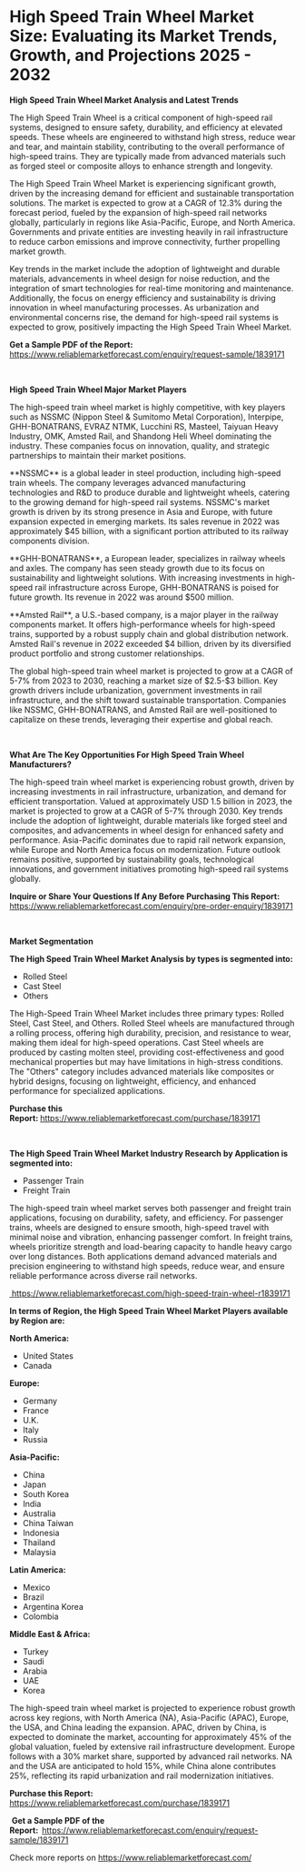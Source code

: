 <p><h1>High Speed Train Wheel Market Size: Evaluating its Market Trends, Growth, and Projections 2025 - 2032</h1></p><p><strong>High Speed Train Wheel Market Analysis and Latest Trends</strong></p>
<p><p>The High Speed Train Wheel is a critical component of high-speed rail systems, designed to ensure safety, durability, and efficiency at elevated speeds. These wheels are engineered to withstand high stress, reduce wear and tear, and maintain stability, contributing to the overall performance of high-speed trains. They are typically made from advanced materials such as forged steel or composite alloys to enhance strength and longevity.</p><p>The High Speed Train Wheel Market is experiencing significant growth, driven by the increasing demand for efficient and sustainable transportation solutions. The market is expected to grow at a CAGR of 12.3% during the forecast period, fueled by the expansion of high-speed rail networks globally, particularly in regions like Asia-Pacific, Europe, and North America. Governments and private entities are investing heavily in rail infrastructure to reduce carbon emissions and improve connectivity, further propelling market growth.</p><p>Key trends in the market include the adoption of lightweight and durable materials, advancements in wheel design for noise reduction, and the integration of smart technologies for real-time monitoring and maintenance. Additionally, the focus on energy efficiency and sustainability is driving innovation in wheel manufacturing processes. As urbanization and environmental concerns rise, the demand for high-speed rail systems is expected to grow, positively impacting the High Speed Train Wheel Market.</p></p>
<p><strong>Get a Sample PDF of the Report:&nbsp;</strong> <a href="https://www.reliablemarketforecast.com/enquiry/request-sample/1839171?utm_campaign=1134&utm_medium=2&utm_source=Github&utm_content=ia&utm_term=22012025&utm_id=high-speed-train-wheel">https://www.reliablemarketforecast.com/enquiry/request-sample/1839171</a></p>
<p>&nbsp;</p>
<p><strong>High Speed Train Wheel Major Market Players</strong></p>
<p><p>The high-speed train wheel market is highly competitive, with key players such as NSSMC (Nippon Steel & Sumitomo Metal Corporation), Interpipe, GHH-BONATRANS, EVRAZ NTMK, Lucchini RS, Masteel, Taiyuan Heavy Industry, OMK, Amsted Rail, and Shandong Heli Wheel dominating the industry. These companies focus on innovation, quality, and strategic partnerships to maintain their market positions.</p><p>**NSSMC** is a global leader in steel production, including high-speed train wheels. The company leverages advanced manufacturing technologies and R&D to produce durable and lightweight wheels, catering to the growing demand for high-speed rail systems. NSSMC's market growth is driven by its strong presence in Asia and Europe, with future expansion expected in emerging markets. Its sales revenue in 2022 was approximately $45 billion, with a significant portion attributed to its railway components division.</p><p>**GHH-BONATRANS**, a European leader, specializes in railway wheels and axles. The company has seen steady growth due to its focus on sustainability and lightweight solutions. With increasing investments in high-speed rail infrastructure across Europe, GHH-BONATRANS is poised for future growth. Its revenue in 2022 was around $500 million.</p><p>**Amsted Rail**, a U.S.-based company, is a major player in the railway components market. It offers high-performance wheels for high-speed trains, supported by a robust supply chain and global distribution network. Amsted Rail's revenue in 2022 exceeded $4 billion, driven by its diversified product portfolio and strong customer relationships.</p><p>The global high-speed train wheel market is projected to grow at a CAGR of 5-7% from 2023 to 2030, reaching a market size of $2.5-$3 billion. Key growth drivers include urbanization, government investments in rail infrastructure, and the shift toward sustainable transportation. Companies like NSSMC, GHH-BONATRANS, and Amsted Rail are well-positioned to capitalize on these trends, leveraging their expertise and global reach.</p></p>
<p>&nbsp;</p>
<p><strong>What Are The Key Opportunities For High Speed Train Wheel Manufacturers?</strong></p>
<p><p>The high-speed train wheel market is experiencing robust growth, driven by increasing investments in rail infrastructure, urbanization, and demand for efficient transportation. Valued at approximately USD 1.5 billion in 2023, the market is projected to grow at a CAGR of 5-7% through 2030. Key trends include the adoption of lightweight, durable materials like forged steel and composites, and advancements in wheel design for enhanced safety and performance. Asia-Pacific dominates due to rapid rail network expansion, while Europe and North America focus on modernization. Future outlook remains positive, supported by sustainability goals, technological innovations, and government initiatives promoting high-speed rail systems globally.</p></p>
<p><strong>Inquire or Share Your Questions If Any Before Purchasing This Report:</strong> <a href="https://www.reliablemarketforecast.com/enquiry/pre-order-enquiry/1839171?utm_campaign=1134&utm_medium=2&utm_source=Github&utm_content=ia&utm_term=22012025&utm_id=high-speed-train-wheel">https://www.reliablemarketforecast.com/enquiry/pre-order-enquiry/1839171</a></p>
<p>&nbsp;</p>
<p><strong>Market Segmentation</strong></p>
<p><strong>The High Speed Train Wheel Market Analysis by types is segmented into:</strong></p>
<p><ul><li>Rolled Steel</li><li>Cast Steel</li><li>Others</li></ul></p>
<p><p>The High-Speed Train Wheel Market includes three primary types: Rolled Steel, Cast Steel, and Others. Rolled Steel wheels are manufactured through a rolling process, offering high durability, precision, and resistance to wear, making them ideal for high-speed operations. Cast Steel wheels are produced by casting molten steel, providing cost-effectiveness and good mechanical properties but may have limitations in high-stress conditions. The "Others" category includes advanced materials like composites or hybrid designs, focusing on lightweight, efficiency, and enhanced performance for specialized applications.</p></p>
<p><strong>Purchase this Report:&nbsp;</strong><a href="https://www.reliablemarketforecast.com/purchase/1839171?utm_campaign=1134&utm_medium=2&utm_source=Github&utm_content=ia&utm_term=22012025&utm_id=high-speed-train-wheel">https://www.reliablemarketforecast.com/purchase/1839171</a></p>
<p>&nbsp;</p>
<p><strong>The High Speed Train Wheel Market Industry Research by Application is segmented into:</strong></p>
<p><ul><li>Passenger Train</li><li>Freight Train</li></ul></p>
<p><p>The high-speed train wheel market serves both passenger and freight train applications, focusing on durability, safety, and efficiency. For passenger trains, wheels are designed to ensure smooth, high-speed travel with minimal noise and vibration, enhancing passenger comfort. In freight trains, wheels prioritize strength and load-bearing capacity to handle heavy cargo over long distances. Both applications demand advanced materials and precision engineering to withstand high speeds, reduce wear, and ensure reliable performance across diverse rail networks.</p></p>
<p><a href="https://www.reliablemarketforecast.com/high-speed-train-wheel-r1839171?utm_campaign=1134&utm_medium=2&utm_source=Github&utm_content=ia&utm_term=22012025&utm_id=high-speed-train-wheel">&nbsp;https://www.reliablemarketforecast.com/high-speed-train-wheel-r1839171</a></p>
<p><strong>In terms of Region, the High Speed Train Wheel Market Players available by Region are:</strong></p>
<p>
    <p> <strong> North America: </strong>
        <ul>
            <li>United States</li>
            <li>Canada</li>
        </ul>
        </p> 
    <p> <strong> Europe: </strong>
        <ul>
            <li>Germany</li>
            <li>France</li>
            <li>U.K.</li>
            <li>Italy</li>
            <li>Russia</li>
        </ul>
        </p> 
    <p> <strong> Asia-Pacific: </strong>
        <ul>
            <li>China</li>
            <li>Japan</li>
            <li>South Korea</li>
            <li>India</li>
            <li>Australia</li>
            <li>China Taiwan</li>
            <li>Indonesia</li>
            <li>Thailand</li>
            <li>Malaysia</li>
        </ul>
        </p> 
    <p> <strong> Latin America: </strong>
        <ul>
            <li>Mexico</li>
            <li>Brazil</li>
            <li>Argentina Korea</li>
            <li>Colombia</li>
        </ul>
        </p> 
    <p> <strong> Middle East & Africa: </strong>
        <ul>
            <li>Turkey</li>
            <li>Saudi</li>
            <li>Arabia</li>
            <li>UAE</li>
            <li>Korea</li>
        </ul>
    </p>
    </p>
<p><p>The high-speed train wheel market is projected to experience robust growth across key regions, with North America (NA), Asia-Pacific (APAC), Europe, the USA, and China leading the expansion. APAC, driven by China, is expected to dominate the market, accounting for approximately 45% of the global valuation, fueled by extensive rail infrastructure development. Europe follows with a 30% market share, supported by advanced rail networks. NA and the USA are anticipated to hold 15%, while China alone contributes 25%, reflecting its rapid urbanization and rail modernization initiatives.</p></p>
<p><strong>Purchase this Report: </strong><a href="https://www.reliablemarketforecast.com/purchase/1839171?utm_campaign=1134&utm_medium=2&utm_source=Github&utm_content=ia&utm_term=22012025&utm_id=high-speed-train-wheel">https://www.reliablemarketforecast.com/purchase/1839171</a></p>
<p>&nbsp;<strong>Get a Sample PDF of the Report:&nbsp;&nbsp;</strong><a href="https://www.reliablemarketforecast.com/enquiry/request-sample/1839171?utm_campaign=1134&utm_medium=2&utm_source=Github&utm_content=ia&utm_term=22012025&utm_id=high-speed-train-wheel">https://www.reliablemarketforecast.com/enquiry/request-sample/1839171</a></p>
<p><strong></strong></p>
<p>Check more reports on <a href="https://www.reliablemarketforecast.com/?utm_campaign=1134&utm_medium=2&utm_source=Github&utm_content=ia&utm_term=22012025&utm_id=high-speed-train-wheel">https://www.reliablemarketforecast.com/</a></p>